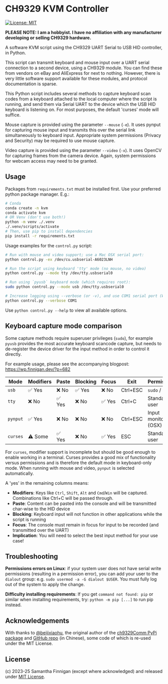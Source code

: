 # CH9329 KVM Controller

[![License: MIT](https://img.shields.io/badge/License-MIT-blue.svg)](LICENSE.md)

__PLEASE NOTE: I am a hobbyist. I have no affiliation with any manufacturer developing or selling CH9329 hardware.__

A software KVM script using the CH9329 UART Serial to USB HID controller, in Python.

This script can transmit keyboard and mouse input over a UART serial connection to a second device, using a CH9329 module. You can find these from vendors on eBay and AliExpress for next to nothing. However, there is very little software support available for these modules, and protocol documentation is sparse.

This Python script includes several methods to capture keyboard scan codes from a keyboard attached to the local computer where the script is running, and send them via Serial UART to the device which the USB HID keyboard is listening on. For most purposes, the default 'curses' mode will suffice.

Mouse capture is provided using the parameter `--mouse` (`-e`). It uses pynput for capturing mouse input and transmits this over the serial link simultaneously to keyboard input. Appropriate system permissions (Privacy and Security) may be required to use mouse capture.

Video capture is provided using the parameter `--video` (`-x`). It uses OpenCV for capturing frames from the camera device. Again, system permissions for webcam access may need to be granted.

## Usage

Packages from `requirements.txt` must be installed first. Use your preferred python package manager. E.g.:

```bash
# Conda
conda create -n kvm
conda activate kvm
# OR Venv (don't use both!)
python -m venv ./.venv
./.venv/scripts/activate
# Then, use pip to install dependencies
pip install -r requirements.txt
```

Usage examples for the `control.py` script:

```bash
# Run with mouse and video support; use a Mac OSX serial port:
python control.py -ex /dev/cu.usbserial-A6023LNH

# Run the script using keyboard 'tty' mode (no mouse, no video)
python control.py --mode tty /dev/tty.usbserial0

# Run using `pyusb` keyboard mode (which requires root):
sudo python control.py --mode usb /dev/tty.usbserial0

# Increase logging using --verbose (or -v), and use COM1 serial port (Windows)
python control.py --verbose COM1
```

Use `python control.py --help` to view all available options.

## Keyboard capture mode comparison

Some capture methods require superuser privileges (`sudo`), for example `pyusb` provides the most accurate keyboard scancode capture, but needs to de-register the device driver for the input method in order to control it directly.

For example usage, please see the accompanying blogpost: https://wp.finnigan.dev/?p=682

| Mode     | Modifiers  | Paste  | Blocking   | Focus  | Exit     | Permissions            |
|----------|------------|--------|------------|--------|----------|------------------------|
| `usb`    | ✅ Yes     | ❌ No  | ✅ Yes      | ❌ No  | Ctrl+ESC | `sudo` / root          |
| `tty`    | ❌ No      | ✅ Yes | ❌ No       | ✅ Yes | Ctrl+C   | Standard user          |
| `pynput` | ✅ Yes     | ❌ No  | ❌ No       | ❌ No  | Ctrl+ESC | Input monitoring (OSX) |
| `curses` | ⚠️ Some    | ✅ Yes | ❌ No       | ✅ Yes | ESC      | Standard user          |

For `curses`, modifier support is incomplete but should be good enough to enable working in a terminal. Curses provides a good mix of functionality versus permissions and is therefore the default mode in keyboard-only mode. When running with mouse and video, `pynput` is selected automatically.

A 'yes' in the remaining columns means:

 * **Modifiers**:
Keys like `Ctrl`, `Shift`, `Alt` and `Cmd`/`Win` will be captured. Combinations like Ctrl+C will be passed through.
 * **Paste**: 
Content can be pasted into the console and will be transmitted char-wise to the HID device
 * **Blocking**:
Keyboard input will not function in other applications while the script is running
 * **Focus**:
The console must remain in focus for input to be recorded (and transmitted over the UART)
 * **Implication**:
You will need to select the best input method for your use case! 

## Troubleshooting

**Permissions errors on Linux**: if your system user does not have serial write permissions (resulting in a permission error), you can add your user to the `dialout` group: e.g. `sudo usermod -a -G dialout $USER`. You must fully log out of the system to apply the change.

**Difficulty installing requirements**: If you get `command not found: pip` or similar when installing requirements, try: `python -m pip [...]` to run pip instead.

## Acknowledgements
With thanks to [@beijixiaohu](https://github.com/beijixiaohu), the original author of the [ch9329Comm PyPi package](https://pypi.org/project/ch9329Comm/) and [GitHub repo](https://github.com/beijixiaohu/CH9329_COMM/) (in Chinese), some code of which is re-used under the MIT License.

## License
(c) 2023-25 Samantha Finnigan (except where acknowledged) and released under [MIT License](LICENSE.md).

